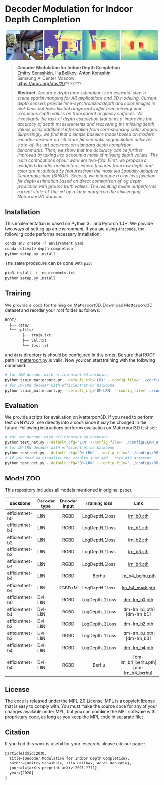 # Decoder Modulation for Indoor Depth Completion

<p align="center">
    <img src="./images/color_1.jpg" width="24%">
    <img src="./images/raw_1.jpg" width="24%">
    <img src="./images/gt_1.jpg" width="24%">
    <img src="./images/pred_1.jpg" width="24%">
 </p>

> **Decoder Modulation for Indoor Depth Completion**<br>
> [Dmitry Senushkin](https://github.com/senush),
> [Ilia Belikov](https://github.com/ferluht),
> [Anton Konushin](https://scholar.google.com/citations?user=ZT_k-wMAAAAJ)
> <br>
> Samsung AI Center Moscow <br>
> https://arxiv.org/abs/20??.?????

> **Abstract**: *Accurate depth map estimation is an essential step in scene spatial mapping for AR applications and 3D modeling. Current depth sensors provide time-synchronized depth and color images in real-time, but have limited range and suffer from missing and erroneous depth values on transparent or glossy surfaces. We investigate the task of depth completion that aims at improving the accuracy of depth measurements and recovering the missing depth values using additional information from corresponding color images. Surprisingly, we find that a simple baseline model based on modern encoder-decoder architecture for semantic segmentation achieves state-of-the-art accuracy on standard depth completion benchmarks. Then, we show that the accuracy can be further improved by taking into account a mask of missing depth values. The main contributions of our work are two-fold. First, we propose a modified decoder architecture, where features from raw depth and color are modulated by features from the mask via Spatially-Adaptive Denormalization (SPADE). Second, we introduce a new loss function for depth estimation based on direct comparison of log depth prediction with ground truth values. The resulting model outperforms current state-of-the-art by a large margin on the challenging Matterport3D dataset.*

## Installation
This implementation is based on Python 3+ and Pytorch 1.4+. We provide two ways of setting up an environment. If you are using `Anaconda`, the following code performs necessary installation:
```.bash
conda env create -f environment.yaml
conda activate depth-completion
python setup.py install
```
The same procedure can be done with `pip`:
```.bash
pip3 install -r requirements.txt
python setup.py install
```

## Training
We provide a code for training on [Matterport3D](https://github.com/patrickwu2/Depth-Completion/blob/master/doc/data.md). Download Matterpord3D dataset and reorder your root folder as follows:
```bash
ROOT/
  ├── data/
  └── splits/
        ├── train.txt
        ├── val.txt
        └── test.txt 
```
and `data` directory is should be configured in [this order](https://github.com/patrickwu2/Depth-Completion/blob/master/doc/data.md). Be sure that ROOT path in [matterport.py](https://github.sec.samsung.net/d-senushkin/saic_depth_completion_public/blob/master/saic_depth_completion/data/datasets/matterport.py) is valid. 
Now you can start training with the following command:
```.bash
# for LRN decoder with efficientnet-b4 backbone
python train_matterport.py --default_cfg='LRN' --config_file='../configs/LRN_efficientnet-b4_lena.yaml' --postfix='example_lrn' 
# for DM-LRN decoder with efficientnet-b4 backbone
python train_matterport.py --default_cfg='DM-LRN' --config_file='../configs/DM-LRN_efficientnet-b4_pepper.yaml' --postfix='example_dm_lrn' 
```

## Evaluation
We provide scripts for evaluation on Matterport3D. If you need to perform test on NYUv2, see directly into a code since it may be changed in the future. Following instructions performs evaluation on Matterport3D test set:
```.bash
# for LRN decoder with efficientnet-b4 backbone
python test_net.py --default_cfg='LRN' --config_file='../configs/LRN_efficientnet-b4_lena.yaml' --weights=<path to lrn_b4.pth>
# for DM-LRN decoder with efficientnet-b4 backbone
python test_net.py --default_cfg='DM-LRN' --config_file='../configs/DM-LRN_efficientnet-b4_pepper.yaml' --weights=<path to dm-lrn_b4.pth>
# if you need to visualize the results just add --save_dir argument
python test_net.py --default_cfg='DM-LRN' --config_file='../configs/DM-LRN_efficientnet-b4_pepper.yaml' --weights=<path to dm-lrn_b4.pth> --save_dir=<path to existing folder>
```

## Model ZOO
This repository includes all models mentioned in original paper. 

| Backbone | Decoder<br>type   | Encoder<br>input | Training loss |      Link        |  Config |
|----------|-----------|:-----:|:-------------:|:----------------:|:----------:|
| efficientnet-b0 | LRN | RGBD | LogDepthL1loss | [lrn_b0.pth][lrn_b0] | LRN_efficientnet-b0_suzy.yaml |
| efficientnet-b1 | LRN | RGBD | LogDepthL1loss | [lrn_b1.pth][lrn_b1] | LRN_efficientnet-b1_anabel.yaml |
| efficientnet-b2 | LRN | RGBD | LogDepthL1loss | [lrn_b2.pth][lrn_b2] | LRN_efficientnet-b2_irina.yaml |
| efficientnet-b3 | LRN | RGBD | LogDepthL1loss | [lrn_b3.pth][lrn_b3] | LRN_efficientnet-b3_sara.yaml |
| efficientnet-b4 | LRN | RGBD | LogDepthL1loss | [lrn_b4.pth][lrn_b4] | LRN_efficientnet-b4_lena.yaml |
| efficientnet-b4 | LRN | RGBD | BerHu | [lrn_b4_berhu.pth][lrn_b4_berhu] | LRN_efficientnet-b4_helga.yaml |
| efficientnet-b4 | LRN | RGBD+M | LogDepthL1loss | [lrn_b4_mask.pth][lrn_b4_mask] | LRN_efficientnet-b4_simona.yaml |
| efficientnet-b0 | DM-LRN | RGBD | LogDepthL1Loss | [dm-lrn_b0.pth][dm-lrn_b0] | DM_LRN_efficientnet-b0_camila.yaml |
| efficientnet-b1 | DM-LRN | RGBD | LogDepthL1Loss | [dm-lrn_b1.pth][dm-lrn_b1] | DM_LRN_efficientnet-b1_pamela.yaml |
| efficientnet-b2 | DM-LRN | RGBD | LogDepthL1Loss | [dm-lrn_b2.pth][dm-lrn_b2] | DM_LRN_efficientnet-b2_rosaline.yaml |
| efficientnet-b3 | DM-LRN | RGBD | LogDepthL1Loss | [dm-lrn_b3.pth][dm-lrn_b3] | DM_LRN_efficientnet-b3_jenifer.yaml |
| efficientnet-b4 | DM-LRN | RGBD | LogDepthL1Loss | [dm-lrn_b4.pth][dm-lrn_b4] | DM_LRN_efficientnet-b4_pepper.yaml |
| efficientnet-b4 | DM-LRN | RGBD | BerHu | [dm-lrn_b4_berhu.pth][dm-lrn_b4_berhu] | DM_LRN_efficientnet-b4_amelia.yaml |

[lrn_b0]: https://github.sec.samsung.net/d-senushkin/saic_depth_completion_public/releases/download/v1.0/lrn_b0.pth
[lrn_b1]: https://github.sec.samsung.net/d-senushkin/saic_depth_completion_public/releases/download/v1.0/lrn_b1.pth
[lrn_b2]: https://github.sec.samsung.net/d-senushkin/saic_depth_completion_public/releases/download/v1.0/lrn_b2.pth
[lrn_b3]: https://github.sec.samsung.net/d-senushkin/saic_depth_completion_public/releases/download/v1.0/lrn_b3.pth
[lrn_b4]: https://github.sec.samsung.net/d-senushkin/saic_depth_completion_public/releases/download/v1.0/lrn_b4.pth
[lrn_b4_berhu]: https://github.sec.samsung.net/d-senushkin/saic_depth_completion_public/releases/download/v1.0/lrn_b4_berhu.pth
[lrn_b4_mask]: https://github.sec.samsung.net/d-senushkin/saic_depth_completion_public/releases/download/v1.0/lrn_b4_mask.pth

[dm-lrn_b0]: 
[dm-lrn_b1]: 
[dm-lrn_b2]: 
[dm-lrn_b3]: 
[dm-lrn_b4]: 
[dm-lrn_b4_berhu]: 

## License
The code is released under the MPL 2.0 License. MPL is a copyleft license that is easy to comply with. You must make the source code for any of your changes available under MPL, but you can combine the MPL software with proprietary code, as long as you keep the MPL code in separate files.

## Citation
If you find this work is useful for your research, please cite our paper:
```
@article{dmidc2020,
  title={Decoder Modulation for Indoor Depth Completion},
  author={Dmitry Senushkin, Ilia Belikov, Anton Konushin},
  journal={arXiv preprint arXiv:20??.????},
  year={2020}
}
```
